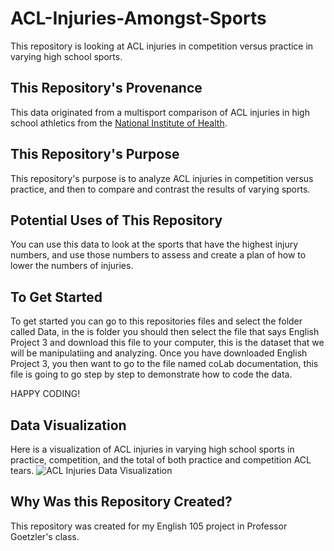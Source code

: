 # ACL-Injuries-Amongst-Sports
This repository is looking at ACL injuries in competition versus practice in varying high school sports.


## This Repository's Provenance
This data originated from a multisport comparison of ACL injuries in high school athletics from the [National Institute of Health](https://www.ncbi.nlm.nih.gov/pmc/articles/PMC3867093/).

## This Repository's Purpose
This repository's purpose is to analyze ACL injuries in competition versus practice, and then to compare and contrast the results of varying sports. 

## Potential Uses of This Repository
You can use this data to look at the sports that have the highest injury numbers, and use those numbers to assess and create a plan of how to lower the numbers of injuries.

## To Get Started 
To get started you can go to this repositories files and select the folder called Data, in the is folder you should then select the file that says English Project 3 and download this file to your computer, this is the dataset that we will be manipulatiing and analyzing. Once you have downloaded English Project 3, you then want to go to the file named coLab documentation, this file is going to go step by step to demonstrate how to code the data.

HAPPY CODING!

## Data Visualization
Here is a visualization of ACL injuries in varying high school sports in practice, competition, and the total of both practice and competition ACL tears.
![ACL Injuries Data Visualization](https://github.com/Seriouslyryann/ACL-Injuries-Amongst-Sports/assets/167792589/be5a28c5-e8bf-414c-a3f6-01214e42416c)

## Why Was this Repository Created?
This repository was created for my English 105 project in Professor Goetzler's class.
